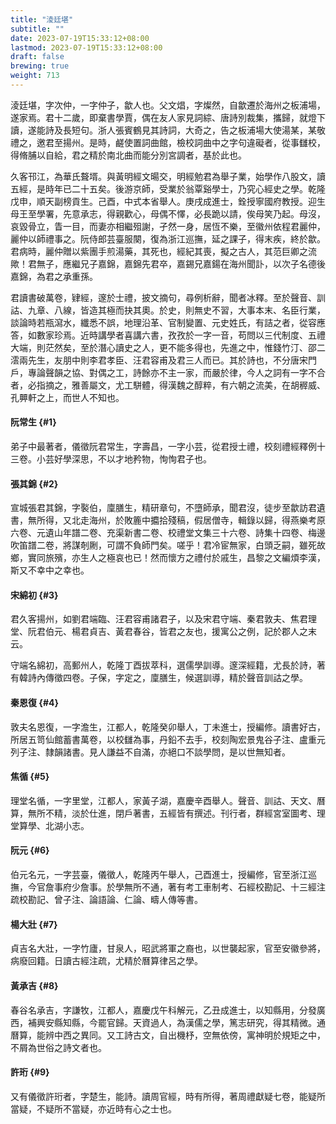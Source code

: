 ```yaml
---
title: "淩廷堪"
subtitle: ""
date: 2023-07-19T15:33:12+08:00
lastmod: 2023-07-19T15:33:12+08:00
draft: false
brewing: true
weight: 713
---
```



淩廷堪，字次仲，一字仲子，歙人也。父文焻，字燦然，自歙遷於海州之板浦場，遂家焉。君十二歲，即棄書學賈，偶在友人家見詞綜、唐詩別裁集，攜歸，就燈下讀，遂能詩及長短句。浙人張賓鶴見其詩詞，大奇之，告之板浦場大使湯某，某敬禮之，邀君至揚州。是時，鹺使置詞曲館，檢校詞曲中之字句違礙者，從事讎校，得脩脯以自給，君之精於南北曲而能分別宮調者，基於此也。

久客邗江，為華氏聱壻。與黃明經文暘交，明經勉君為舉子業，始學作八股文，讀五經，是時年已二十五矣。後游京師，受業於翁覃谿學士，乃究心經史之學。乾隆戊申，順天副榜貢生。己酉，中式本省舉人。庚戌成進士，銓授寧國府教授。迎生母王至學署，先意承志，得親歡心，母偶不懌，必長跪以請，俟母笑乃起。母沒，哀毀骨立，眚一目，而妻亦相繼殂謝，孑然一身，居恆不樂，至徽州依程君麗仲，麗仲以師禮事之。阮侍郎芸臺服闋，復為浙江巡撫，延之課子，得末疾，終於歙。君病時，麗仲贈以紫團手煎湯藥，其死也，經紀其喪，擬之古人，其范巨卿之流歟！君無子，應繼兄子嘉錦，嘉錦先君卒，嘉錫兄嘉鍚在海州聞訃，以次子名德後嘉錦，為君之承重孫。

君讀書破萬卷，肄經，邃於士禮，披文摘句，尋例析辭，聞者冰釋。至於聲音、訓詁、九章、八線，皆造其極而抉其奧。於史，則無史不習，大事本末、名臣行業，談論時若瓶瀉水，纖悉不誤，地理沿革、官制變置、元史姓氏，有詰之者，從容應答，如數家珍焉。近時講學者喜講六書，孜孜於一字一音，苟問以三代制度、五禮大端，則茫然矣，至於潛心讀史之人，更不能多得也，先進之中，惟錢竹汀、邵二澐兩先生，友朋中則李君孝臣、汪君容甫及君三人而已。其於詩也，不分唐宋門戶，專論聲韻之協、對偶之工，詩餘亦不主一家，而嚴於律，今人之詞有一字不合者，必指摘之，雅善屬文，尤工駢體，得漢魏之醇粹，有六朝之流美，在胡稺威、孔顨軒之上，而世人不知也。

#### 阮常生 {#1}

弟子中最著者，儀徵阮君常生，字壽昌，一字小芸，從君授士禮，校刻禮經釋例十三卷。小芸好學深思，不以才地矜物，恂恂君子也。

#### 張其錦 {#2}

宣城張君其錦，字褧伯，廩膳生，精研章句，不墮師承，聞君沒，徒步至歙訪君遺書，無所得，又北走海州，於敗簏中攟拾殘稿，假居僧寺，輯錄以歸，得燕樂考原六卷、元遺山年譜二卷、充渠新書二卷、校禮堂文集三十六卷、詩集十四卷、梅邊吹笛譜二卷，將謀剞劂，可謂不負師門矣。嗟乎！君冷宦無家，白頭乏嗣，雖死故鄉，實同旅殯，亦生人之極哀也已！然而懷方之禮付於戚生，昌黎之文編煩李漢，斯又不幸中之幸也。

#### 宋綿初 {#3}

君久客揚州，如劉君端臨、汪君容甫諸君子，以及宋君守端、秦君敦夫、焦君理堂、阮君伯元、楊君貞吉、黃君春谷，皆君之友也，援寓公之例，記於郡人之末云。

守端名綿初，高郵州人，乾隆丁酉拔萃科，選儒學訓導。邃深經籍，尤長於詩，著有韓詩內傳徵四卷。子保，字定之，廩膳生，候選訓導，精於聲音訓詁之學。

#### 秦恩復 {#4}

敦夫名恩復，一字澹生，江都人，乾隆癸卯舉人，丁未進士，授編修。讀書好古，所居五笥仙館蓄書萬卷，以校讎為事，丹鉛不去手，校刻陶宏景鬼谷子注、盧重元列子注、隸韻諸書。見人謙益不自滿，亦絕口不談學問，是以世無知者。

#### 焦循 {#5}

理堂名循，一字里堂，江都人，家黃子湖，嘉慶辛酉舉人。聲音、訓詁、天文、曆算，無所不精，淡於仕進，閉戶著書，五經皆有撰述。刊行者，群經宮室圖考、理堂算學、北湖小志。

#### 阮元 {#6}

伯元名元，一字芸臺，儀徵人，乾隆丙午舉人，己酉進士，授編修，官至浙江巡撫，今官詹事府少詹事。於學無所不通，著有考工車制考、石經校勘記、十三經注疏校勘記、曾子注、論語論、仁論、疇人傳等書。

#### 楊大壯 {#7}

貞吉名大壯，一字竹廬，甘泉人，昭武將軍之裔也，以世襲起家，官至安徽參將，病廢回籍。日讀古經注疏，尤精於曆算律呂之學。

#### 黃承吉 {#8}

春谷名承吉，字謙牧，江都人，嘉慶戊午科解元，乙丑成進士，以知縣用，分發廣西，補興安縣知縣，今罷官歸。天資過人，為漢儒之學，篤志研究，得其精微。通曆算，能辨中西之異同。又工詩古文，自出機杼，空無依傍，寓神明於規矩之中，不屑為世俗之詩文者也。

#### 許珩 {#9}

又有儀徵許珩者，字楚生，能詩。讀周官經，時有所得，著周禮獻疑七卷，能疑所當疑，不疑所不當疑，亦近時有心之士也。